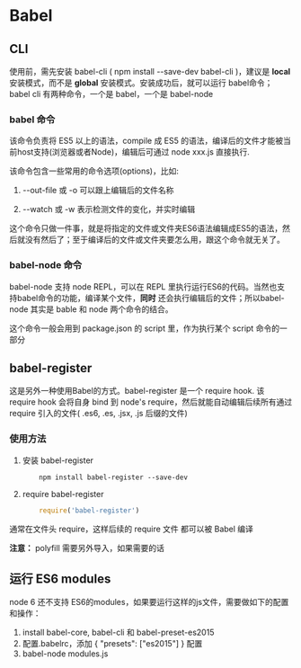 # Babel

## CLI

使用前，需先安装 babel-cli ( npm install --save-dev babel-cli )，建议是 __local__ 安装模式，而不是 __global__ 安装模式。安装成功后，就可以运行 babel命令；babel cli 有两种命令，一个是 babel，一个是 babel-node

### babel 命令

该命令负责将 ES5 以上的语法，compile 成 ES5 的语法，编译后的文件才能被当前host支持(浏览器或者Node)，编辑后可通过 node xxx.js 直接执行.

该命令包含一些常用的命令选项(options)，比如:

1. --out-file 或 -o 可以跟上编辑后的文件名称

1. --watch 或 -w 表示检测文件的变化，并实时编辑

这个命令只做一件事，就是将指定的文件或文件夹ES6语法编辑成ES5的语法，然后就没有然后了；至于编译后的文件或文件夹要怎么用，跟这个命令就无关了。

### babel-node 命令

babel-node 支持 node REPL，可以在 REPL 里执行运行ES6的代码。当然也支持babel命令的功能，编译某个文件，__同时__ 还会执行编辑后的文件；所以babel-node 其实是 bable 和 node 两个命令的结合。

这个命令一般会用到 package.json 的 script 里，作为执行某个 script 命令的一部分

## babel-register

这是另外一种使用Babel的方式。babel-register 是一个 require hook. 该 require hook 会将自身 bind 到 node's require，然后就能自动编辑后续所有通过 require 引入的文件( .es6, .es, .jsx, .js 后缀的文件)

### 使用方法

1. 安装 babel-register

    ```shell
        npm install babel-register --save-dev
    ````

1. require babel-register

    ```javascript
        require('babel-register')
    ```

通常在文件头 require，这样后续的 require 文件 都可以被 Babel 编译

__注意：__ polyfill 需要另外导入，如果需要的话

## 运行 ES6 modules

node 6 还不支持 ES6的modules，如果要运行这样的js文件，需要做如下的配置和操作：

1. install babel-core, babel-cli 和 babel-preset-es2015
1. 配置.babelrc，添加 { "presets": ["es2015"] } 配置
1. babel-node modules.js